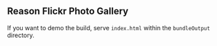 ## Reason Flickr Photo Gallery

If you want to demo the build, serve `index.html` within the `bundleOutput` directory.


